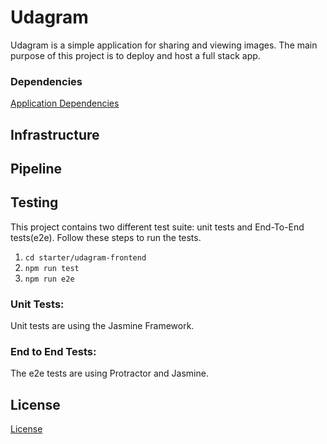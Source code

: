 # Udagram

Udagram is a simple application for sharing and viewing images. The main purpose of this project is to deploy and host a full stack app.


### Dependencies

[Application Dependencies](Application_dependencies.md)

## Infrastructure 


## Pipeline


## Testing

This project contains two different test suite: unit tests and End-To-End tests(e2e). Follow these steps to run the tests.

1. `cd starter/udagram-frontend`
1. `npm run test`
1. `npm run e2e`


### Unit Tests:

Unit tests are using the Jasmine Framework.

### End to End Tests:

The e2e tests are using Protractor and Jasmine.


## License

[License](LICENSE.txt)
